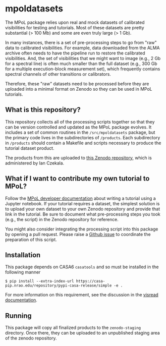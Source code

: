 # mpoldatasets

The MPoL package relies upon real and mock datasets of calibrated visibilities for testing and tutorials. Most of these datasets are pretty substantial (> 100 Mb) and some are even truly large (> 1 Gb). 

In many instances, there is a set of pre-processing steps to go from "raw" data to calibrated visibilities. For example, data downloaded from the ALMA archive often needs to have the pipeline run to restore the calibrated visibilities. And, the set of visibilities that we might want to image (e.g., 2 Gb for a spectral line) is often much smaller than the full dataset (e.g., 300 Gb for a multiple execution-block measurement set), which frequently contains spectral channels of other transitions or calibrators.

Therefore, these "raw" datasets need to be processed before they are uploaded into a minimal format on Zenodo so they can be used in MPoL tutorials.

## What is this repository? 

This repository collects all of the processing scripts together so that they can be version controlled and updated as the MPoL package evolves. It includes a set of common routines in the `/src/mpoldatasets` package, but the primary code lives in the subdirectories of `/products`. Each subdirectory in `/products` should contain a Makefile and scripts necessary to produce the tutorial dataset product.

The products from this are uploaded to [this Zenodo repository](https://doi.org/10.5281/zenodo.4498438), which is administered by Ian Czekala.

## What if I want to contribute my own tutorial to MPoL?

Follow the [MPoL developer documentation](https://mpol-dev.github.io/MPoL/developer-documentation.html) about writing a tutorial using a Jupyter notebook. If your tutorial requires a dataset, the simplest solution is to upload your own dataset to your own Zenodo repository and provide that link in the tutorial. Be sure to document what pre-processing steps you took (e.g., the script) in the Zenodo repository for reference.

You might also consider integrating the processing script into this package by opening a pull request. Please raise a [Github issue](https://github.com/MPoL-dev/mpoldatasets/issues) to coordinate the preparation of this script.

## Installation

This package depends on CASA6 `casatools` and so must be installed in the following manner

    $ pip install --extra-index-url https://casa-pip.nrao.edu/repository/pypi-casa-release/simple -e .

For more information on this requirement, see the discussion in the [visread documentation](https://visread.readthedocs.io/en/latest/installation.html).

## Running

This package will copy all finalized products to the `zenodo-staging` directory. Once there, they can be uploaded to an unpublished staging area of the zenodo repository.
